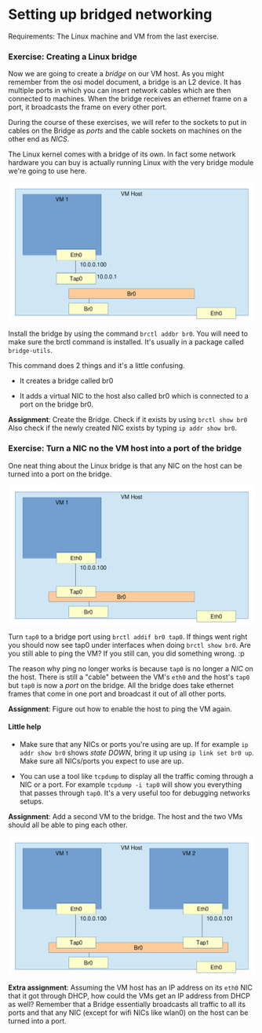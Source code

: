# Setting up bridged networking

Requirements: The Linux machine and VM from the last exercise.

### Exercise: Creating a Linux bridge

Now we are going to create a *bridge* on our VM host. As you might remember from the osi model document, a bridge is an L2 device. It has multiple ports in which you can insert network cables which are then connected to machines. When the bridge receives an ethernet frame on a port, it broadcasts the frame on every other port.

During the course of these exercises, we will refer to the sockets to put in cables on the Bridge as *ports* and the cable sockets on machines on the other end as *NICS*.

The Linux kernel comes with a bridge of its own. In fact some network hardware you can buy is actually running Linux with the very bridge module we're going to use here.

![Linux bridge](images/02-1_bridge_no_vm.png)

Install the bridge by using the command `brctl addbr br0`. You will need to make sure the brctl command is installed. It's usually in a package called `bridge-utils`.

This command does 2 things and it's a little confusing.

* It creates a bridge called br0

* It adds a virtual NIC to the host also called br0 which is connected to a port on the bridge br0.

**Assignment**: Create the Bridge. Check if it exists by using `brctl show br0` Also check if the newly created NIC exists by typing `ip addr show br0`.

### Exercise: Turn a NIC no the VM host into a port of the bridge

One neat thing about the Linux bridge is that any NIC on the host can be turned into a port on the bridge.

![Linux bridge with vm](images/02-2_bridge_with_vm.png)

Turn `tap0` to a bridge port using `brctl addif br0 tap0`. If things went right you should now see tap0 under interfaces when doing `brctl show br0`. Are you still able to ping the VM? If you still can, you did something wrong. :p

The reason why ping no longer works is because `tap0` is no longer a *NIC* on the host. There is still a "cable" between the VM's `eth0` and the host's `tap0` but `tap0` is now a *port* on the bridge. All the bridge does take ethernet frames that come in one port and broadcast it out of all other ports.

**Assignment**: Figure out how to enable the host to ping the VM again.

#### Little help

* Make sure that any NICs or ports you're using are up. If for example `ip addr show br0` shows *state DOWN*, bring it up using `ip link set br0 up`. Make sure all NICs/ports you expect to use are up.

* You can use a tool like `tcpdump` to display all the traffic coming through a NIC or a port. For example `tcpdump -i tap0` will show you everything that passes through `tap0`. It's a very useful too for debugging networks setups.

**Assignment**: Add a second VM to the bridge. The host and the two VMs should all be able to ping each other.

![Linux bridge two vm](images/02-3_bridge_two_vms.png)

**Extra assignment**: Assuming the VM host has an IP address on its `eth0` NIC that it got through DHCP, how could the VMs get an IP address from DHCP as well? Remember that a Bridge essentially broadcasts all traffic to all its ports and that any NIC (except for wifi NICs like wlan0) on the host can be turned into a port. 
